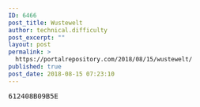 ```yaml
---
ID: 6466
post_title: Wustewelt
author: technical.difficulty
post_excerpt: ""
layout: post
permalink: >
  https://portalrepository.com/2018/08/15/wustewelt/
published: true
post_date: 2018-08-15 07:23:10
---
```

<pre>612408B09B5E</pre>